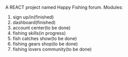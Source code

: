 A REACT project named Happy Fishing forum.
Modules:
1. sign up/in(finished)
2. dashboard(finished)
3. account center(to be done)
4. fishing skills(in progress)
5. fish catches show(to be done)
6. fishing gears shop(to be done)
7. fishing lovers community(to be done)
